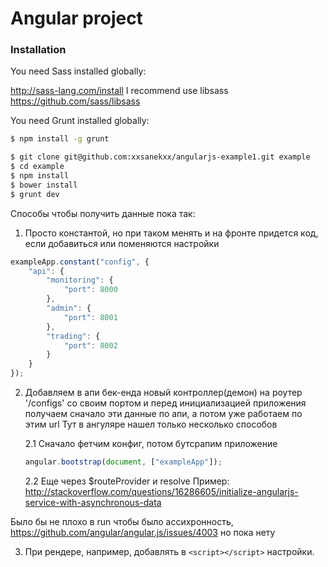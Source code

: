 # Angular project

### Installation

You need Sass installed globally:

http://sass-lang.com/install
I recommend use libsass https://github.com/sass/libsass

You need Grunt installed globally:

```sh
$ npm install -g grunt
```

```sh
$ git clone git@github.com:xxsanekxx/angularjs-example1.git example
$ cd example
$ npm install
$ bower install
$ grunt dev
```
Способы чтобы получить данные пока так:
1. Просто константой, но при таком менять и на фронте придется код, если добавиться или поменяются настройки
```javascript
exampleApp.constant("config", {
    "api": {
        "monitoring": {
            "port": 8000
        },
        "admin": {
            "port": 8001
        },
        "trading": {
            "port": 8002
        }
    }
});
```
2. Добавляем в апи бек-енда новый контроллер(демон) на роутер '/configs' со своим портом и перед инициализацией приложения получаем сначало эти данные по апи, а потом уже работаем по этим url
 Тут в ангуляре нашел только несколько способов

    2.1 Сначало фетчим конфиг, потом бутсрапим приложение
    ```javascript
    angular.bootstrap(document, ["exampleApp"]);
    ```
    
    2.2 Еще через $routeProvider и resolve
    Пример: http://stackoverflow.com/questions/16286605/initialize-angularjs-service-with-asynchronous-data
  
  Было бы не плохо в run чтобы было ассихронность, https://github.com/angular/angular.js/issues/4003 но пока нету

3. При рендере, например, добавлять в ```<script></script>``` настройки.
